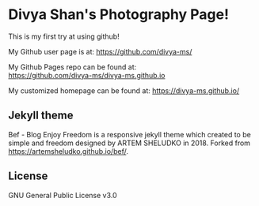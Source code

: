 # Divya Shan's Photography Page!

This is my first try at using github!

My Github user page is at: 
https://github.com/divya-ms/

My Github Pages repo can be found at:  
https://github.com/divya-ms/divya-ms.github.io

My customized homepage can be found at:
https://divya-ms.github.io/

## Jekyll theme

Bef - Blog Enjoy Freedom is a responsive jekyll theme which created to be simple and freedom designed by ARTEM SHELUDKO in 2018. Forked from https://artemsheludko.github.io/bef/. 

## License

GNU General Public License v3.0
